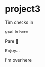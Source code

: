 # project3
Tim checks in

yael is here.


Pare
:tada:

Enjoy… 





























I'm over here
